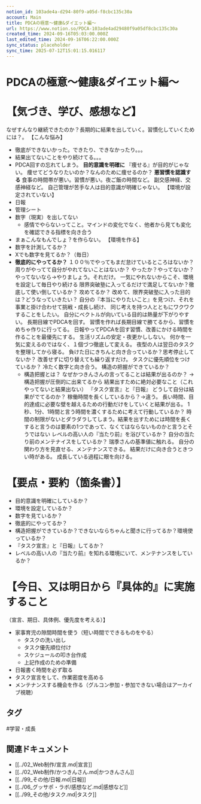 ```yaml
---
notion_id: 103ade4a-d294-80f9-a05d-f8cbc135c30a
account: Main
title: PDCAの極意〜健康&ダイエット編〜
url: https://www.notion.so/PDCA-103ade4ad29480f9a05df8cbc135c30a
created_time: 2024-09-16T05:03:00.000Z
last_edited_time: 2024-09-16T06:22:00.000Z
sync_status: placeholder
sync_time: 2025-07-12T15:01:15.016117
---
```

# PDCAの極意〜健康&ダイエット編〜

# 【気づき、学び、感想など】
なぜすんなり継続できたのか？長期的に結果を出していく。習慣化していくためには？。
【こんな悩み】
  - 徹底ができないかった。できたり、できなかったり。。。
  - 結果出てないことをやり続けてる。。。
  - PDCA回すの忘れてしまう。
**目的意識を明確に**
『痩せる』が目的がじゃない。
痩せてどうなりたいのか？なんのために痩せるのか？
**悪習慣を認識する**
食事の時間帯が悪い。習慣が悪い。夜ご飯の時間など。
副交感神経、交感神経など。
自己管理が苦手な人は目的意識が明確じゃない。
【環境が設定されていない】
- 日報
- 管理シート
- 数字（現実）を出してない
  - 感情でやらないってこと。マインドの変化でなく、他者から見ても変化を確認できる指標を向き合う
- まぁこんなもんでしょ？を作らない。
【環境を作る】
- 数字を計測してるか？
- Xでも数字を見てるか？（毎日）
- **徹底的にやってるか？**
１００％でやってもまだ怠けているところはないか？
周りがやってて自分がやれてないことはないか？
やったか？やってないか？
やってないなら→やりましょう。それだけ。
一気にやれないからこそ、環境を設定して毎日やり続ける
限界突破塾に入ってるだけで満足してないか？徹底して使い倒しているか？
攻めてるか？
改めて、限界突破塾に入った目的は？どうなっていきたい？
自分の『本当にやりたいこと』を見つけ、それを事業と掛け合わせて挑戦・成長し続け、
同じ考えを持つ人とともにワクワクすることをしたい。
自分にベクトルが向いている目的は熱量が下がりやすい。
長期目線でPDCAを回す。
習慣を作れば長期目線で勝てるから、習慣をめちゃ作りに行ってる。
日報やってPDCAを回す習慣、改善にかける時間を作ることを最優先にする。
生活リズムの安定・夜更かししない。
何かを一気に変えるのではなく、１個づつ徹底して変える。
夜型の人は翌日のタスクを整理してから寝る。
負けた日にきちんと向き合っているか？思考停止してないか？
改善せずに切り替えても繰り返すだけ。
タスクに優先順位をつけているか？
冷たく数字と向き合う。
構造の把握ができているか？
  - 構造把握とは？
なぜかつきんさんの言ってることは結果が出るのか？
→構造把握が圧倒的に出来てるから
結果出すために絶対必要なこと（これやってないと結果出ない）
『タスク宣言』と『日報』
どうして自分は結果がでてるのか？
稼働時間を長くしているから？→違う。
長い時間、目的達成に必要な壁を越えるための行動だけをしていくと結果が出る。
1秒、1分、1時間と言う時間を濃くするために考えて行動しているか？
時間の制限がないとダラダラしてしまう。結果を出すためには時間を長くすると言うのは要素の1つであって、なくてはならないものかと言うとそうではない
レベルの高い人の『当たり前』を浴びているか？
自分の当たり前のメンテナイスをしているか？
瑞季さんの基準値に触れる。
自分の関わり方を見直せる、メンテナンスできる。
結果だけに向き合うときつい時がある。
成長している過程に眼を向ける。
# 【要点・要約（箇条書）】
- 目的意識を明確にしているか？
- 環境を設定しているか？
- 数字を見ているか？
- 徹底的にやってるか？
- 構造把握ができているか？できないならちゃんと聞きに行ってるか？環境使っているか？
- 『タスク宣言』と『日報』してるか？
- レベルの高い人の『当たり前』を知れる環境にいて、メンテナンスをしているか？
# 【今日、又は明日から『具体的』に実施すること
（宣言、期日、具体例、優先度を考える）】
- 家事育児の隙間時間を使う（短い時間でできるものをやる）
  - タスクの洗い出し
  - タスク優先順位付け
  - スケジュールの叩き台作成
  - 上記作成のための準備
- 日報書く時間を必ず取る
- タスク宣言をして、作業密度を高める
- メンテナンスする機会を作る（グルコン参加・参加できない場合はアーカイブ視聴）

## タグ

#学習・成長 

## 関連ドキュメント

- [[../02_Web制作/宣言.md|宣言]]
- [[../02_Web制作/かつきんさん.md|かつきんさん]]
- [[../99_その他/日報.md|日報]]
- [[../06_グッサポ・ラボ/感想など.md|感想など]]
- [[../99_その他/タスク.md|タスク]]
